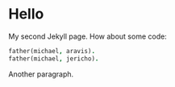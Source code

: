 ---
---

# Hello

My second Jekyll page.  How about some code:

```prolog
father(michael, aravis).
father(michael, jericho).
```

Another paragraph.
